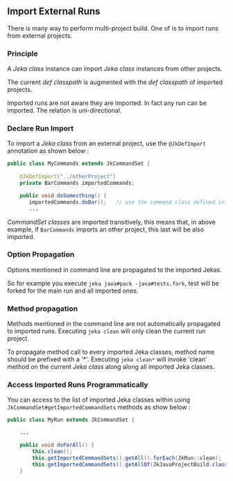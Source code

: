## Import External Runs

There is many way to perform multi-project build. One of is to import runs from external projects.

### Principle

A _Jeka class_ instance can import _Jeka class_ instances from other projects. 

The current _def classpath_ is augmented with the _def classpath_ of imported projects.

Imported runs are not aware they are imported. In fact any run can be imported. The relation is uni-directional.

### Declare Run Import

To import a _Jeka class_ from an external project, use the `@JkDefImport` annotation as shown below :  

```Java
public class MyCommands extends JkCommandSet {
    
    @JkDefImport("../otherProject")   
    private BarCommands importedCommands;  

    public void doSomesthing() {
       importedCommands.doBar();   // use the command class defined in ../otherProject
       ...
```

_CommandSet classes_ are imported transitively, this means that, in above example, if `BarCommands` imports an other project, this 
last will be also imported. 

### Option Propagation

Options mentioned in command line are propagated to the imported Jekas. 

So for example you execute `jeka java#pack -java#tests.fork`, test will be forked for the main run and all imported ones.

### Method propagation

Methods mentioned in the command line are not automatically propagated to imported runs. Executing `jeka clean` will 
only clean the current run project.

To propagate method call to every imported Jeka classes, method name should be prefixed with a '*'. Executing `jeka clean*` will 
invoke 'clean' method on the current _Jeka class_ along along all imported Jeka classes.

### Access Imported Runs Programmatically

You can access to the list of imported Jeka classes within using `JkCommandSet#getImportedCommandSets` methods as show below :

```Java
public class MyRun extends JkCommandSet {

    ...

    public void doForAll() {
        this.clean();
        this.getImportedCommandSets().getAll().forEach(JkRun::clean);
        this.getImportedCommandSets().getAllOf(JkJavaProjectBuild.class).forEach(build -> build.java().pack());
    }
```

